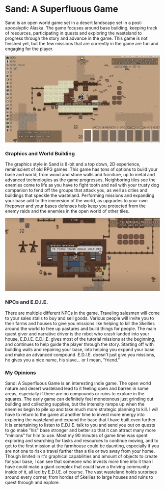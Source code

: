 # Sand: A Superfluous Game

Sand is an open world game set in a desert landscape set in a post-apocalyptic Alaska. The game focuses around base building, keeping track of resources, participating in quests and exploring the wasteland to progress through the story and advance in the game. This game is not finished yet, but the few missions that are currently in the game are fun and engaging for the player.

<IMG SRC="images/Sand1.JPG">

### Graphics and World Building
The graphics style in Sand is 8-bit and a top down, 2D experience, reminiscient of old RPG games. This game has tons of options to build your base and world, from wood and stone walls and furniture, up to metal and advanced technologies as the game progresses. Neighboring tiles see the enemies come to life as you have to fight tooth and nail with your trusty dog companion to fend off the groups that attack you, as well as cities and buildings that speckle the wasteland. Performing missions and expanding your base add to the immersion of the world, as upgrades to your own firepower and your bases defenses help keep you protected from the enemy raids and the enemies in the open world of other tiles.

<IMG SRC="images/Sand2.JPG">
  
### NPCs and E.D.I.E.
There are multiple different NPCs in the game. Traveling salesmen will come to your sales stalls to buy and sell goods. Various people will invite you to their farms and houses to give you missions like helping to kill the Skellies around the world to free up pastures and build things for people. The main quest giver and narrative driver is the robot who crash landed into your house, E.D.I.E. E.D.I.E. gives most of the tutorial missions at the beginning, and continues to help guide the player through the story. Starting off with building walls and repairing your base, into helping you expand your base and make an advanced compound. E.D.I.E. doesn't just give you missions, he gives you a nice name, his slave... or I mean, "friend." 

### My Opinions
Sand: A Superfluous Game is an interesting indie game. The open world nature and desert wasteland lead to it feeling open and barren in some areas, especially if there are no compounds or ruins to explore in the squares. The early game can definitely feel monotonous just grinding out building and collecting supplies, but the intensity ramps up when the enemies begin to pile up and take much more strategic planning to kill. I will have to return to the game at another time to invest more energy into exploring the wasteland and expand the base that I have built even further. It is entertaining to listen to E.D.I.E. talk to you and send you out on quests to go make "his" base stronger and better so that it can attract many more "minions" for him to use. Most my 90 minutes of game time was spent exploring and searching for tasks and resources to continue moving, and to get to the first mission at the farmhouse could be daunting, especially if you are not one to risk a travel further than a tile or two away from your home. Though limited in it's graphical capabilities and amount of objects to create for your base, I can see that someone who invests more time into it than I have could make a giant complex that could have a thriving community inside of it, all led by E.D.I.E. of course. The vast wasteland holds surprises around every corner, from hordes of Skellies to large houses and ruins to quest through and explore. 
